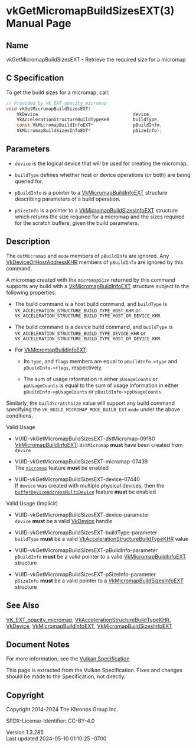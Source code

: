 # vkGetMicromapBuildSizesEXT(3) Manual Page

## Name

vkGetMicromapBuildSizesEXT - Retrieve the required size for a micromap



## <a href="#_c_specification" class="anchor"></a>C Specification

To get the build sizes for a micromap, call:

``` c
// Provided by VK_EXT_opacity_micromap
void vkGetMicromapBuildSizesEXT(
    VkDevice                                    device,
    VkAccelerationStructureBuildTypeKHR         buildType,
    const VkMicromapBuildInfoEXT*               pBuildInfo,
    VkMicromapBuildSizesInfoEXT*                pSizeInfo);
```

## <a href="#_parameters" class="anchor"></a>Parameters

- `device` is the logical device that will be used for creating the
  micromap.

- `buildType` defines whether host or device operations (or both) are
  being queried for.

- `pBuildInfo` is a pointer to a
  [VkMicromapBuildInfoEXT](https://registry.khronos.org/vulkan/specs/1.3-extensions/man/html/VkMicromapBuildInfoEXT.html) structure
  describing parameters of a build operation.

- `pSizeInfo` is a pointer to a
  [VkMicromapBuildSizesInfoEXT](https://registry.khronos.org/vulkan/specs/1.3-extensions/man/html/VkMicromapBuildSizesInfoEXT.html)
  structure which returns the size required for a micromap and the sizes
  required for the scratch buffers, given the build parameters.

## <a href="#_description" class="anchor"></a>Description

The `dstMicromap` and `mode` members of `pBuildInfo` are ignored. Any
[VkDeviceOrHostAddressKHR](https://registry.khronos.org/vulkan/specs/1.3-extensions/man/html/VkDeviceOrHostAddressKHR.html) members of
`pBuildInfo` are ignored by this command.

A micromap created with the `micromapSize` returned by this command
supports any build with a
[VkMicromapBuildInfoEXT](https://registry.khronos.org/vulkan/specs/1.3-extensions/man/html/VkMicromapBuildInfoEXT.html) structure subject
to the following properties:

- The build command is a host build command, and `buildType` is
  `VK_ACCELERATION_STRUCTURE_BUILD_TYPE_HOST_KHR` or
  `VK_ACCELERATION_STRUCTURE_BUILD_TYPE_HOST_OR_DEVICE_KHR`

- The build command is a device build command, and `buildType` is
  `VK_ACCELERATION_STRUCTURE_BUILD_TYPE_DEVICE_KHR` or
  `VK_ACCELERATION_STRUCTURE_BUILD_TYPE_HOST_OR_DEVICE_KHR`

- For [VkMicromapBuildInfoEXT](https://registry.khronos.org/vulkan/specs/1.3-extensions/man/html/VkMicromapBuildInfoEXT.html):

  - Its `type`, and `flags` members are equal to `pBuildInfo->type` and
    `pBuildInfo->flags`, respectively.

  - The sum of usage information in either `pUsageCounts` or
    `ppUsageCounts` is equal to the sum of usage information in either
    `pBuildInfo->pUsageCounts` or `pBuildInfo->ppUsageCounts`.

Similarly, the `buildScratchSize` value will support any build command
specifying the `VK_BUILD_MICROMAP_MODE_BUILD_EXT` `mode` under the above
conditions.

Valid Usage

- <a href="#VUID-vkGetMicromapBuildSizesEXT-dstMicromap-09180"
  id="VUID-vkGetMicromapBuildSizesEXT-dstMicromap-09180"></a>
  VUID-vkGetMicromapBuildSizesEXT-dstMicromap-09180  
  [VkMicromapBuildInfoEXT](https://registry.khronos.org/vulkan/specs/1.3-extensions/man/html/VkMicromapBuildInfoEXT.html)::`dstMicromap`
  **must** have been created from `device`

- <a href="#VUID-vkGetMicromapBuildSizesEXT-micromap-07439"
  id="VUID-vkGetMicromapBuildSizesEXT-micromap-07439"></a>
  VUID-vkGetMicromapBuildSizesEXT-micromap-07439  
  The <a
  href="https://registry.khronos.org/vulkan/specs/1.3-extensions/html/vkspec.html#features-micromap"
  target="_blank" rel="noopener"><code>micromap</code></a> feature
  **must** be enabled

- <a href="#VUID-vkGetMicromapBuildSizesEXT-device-07440"
  id="VUID-vkGetMicromapBuildSizesEXT-device-07440"></a>
  VUID-vkGetMicromapBuildSizesEXT-device-07440  
  If `device` was created with multiple physical devices, then the <a
  href="https://registry.khronos.org/vulkan/specs/1.3-extensions/html/vkspec.html#features-bufferDeviceAddressMultiDevice"
  target="_blank"
  rel="noopener"><code>bufferDeviceAddressMultiDevice</code></a> feature
  **must** be enabled

Valid Usage (Implicit)

- <a href="#VUID-vkGetMicromapBuildSizesEXT-device-parameter"
  id="VUID-vkGetMicromapBuildSizesEXT-device-parameter"></a>
  VUID-vkGetMicromapBuildSizesEXT-device-parameter  
  `device` **must** be a valid [VkDevice](https://registry.khronos.org/vulkan/specs/1.3-extensions/man/html/VkDevice.html) handle

- <a href="#VUID-vkGetMicromapBuildSizesEXT-buildType-parameter"
  id="VUID-vkGetMicromapBuildSizesEXT-buildType-parameter"></a>
  VUID-vkGetMicromapBuildSizesEXT-buildType-parameter  
  `buildType` **must** be a valid
  [VkAccelerationStructureBuildTypeKHR](https://registry.khronos.org/vulkan/specs/1.3-extensions/man/html/VkAccelerationStructureBuildTypeKHR.html)
  value

- <a href="#VUID-vkGetMicromapBuildSizesEXT-pBuildInfo-parameter"
  id="VUID-vkGetMicromapBuildSizesEXT-pBuildInfo-parameter"></a>
  VUID-vkGetMicromapBuildSizesEXT-pBuildInfo-parameter  
  `pBuildInfo` **must** be a valid pointer to a valid
  [VkMicromapBuildInfoEXT](https://registry.khronos.org/vulkan/specs/1.3-extensions/man/html/VkMicromapBuildInfoEXT.html) structure

- <a href="#VUID-vkGetMicromapBuildSizesEXT-pSizeInfo-parameter"
  id="VUID-vkGetMicromapBuildSizesEXT-pSizeInfo-parameter"></a>
  VUID-vkGetMicromapBuildSizesEXT-pSizeInfo-parameter  
  `pSizeInfo` **must** be a valid pointer to a
  [VkMicromapBuildSizesInfoEXT](https://registry.khronos.org/vulkan/specs/1.3-extensions/man/html/VkMicromapBuildSizesInfoEXT.html)
  structure

## <a href="#_see_also" class="anchor"></a>See Also

[VK_EXT_opacity_micromap](https://registry.khronos.org/vulkan/specs/1.3-extensions/man/html/VK_EXT_opacity_micromap.html),
[VkAccelerationStructureBuildTypeKHR](https://registry.khronos.org/vulkan/specs/1.3-extensions/man/html/VkAccelerationStructureBuildTypeKHR.html),
[VkDevice](https://registry.khronos.org/vulkan/specs/1.3-extensions/man/html/VkDevice.html),
[VkMicromapBuildInfoEXT](https://registry.khronos.org/vulkan/specs/1.3-extensions/man/html/VkMicromapBuildInfoEXT.html),
[VkMicromapBuildSizesInfoEXT](https://registry.khronos.org/vulkan/specs/1.3-extensions/man/html/VkMicromapBuildSizesInfoEXT.html)

## <a href="#_document_notes" class="anchor"></a>Document Notes

For more information, see the <a
href="https://registry.khronos.org/vulkan/specs/1.3-extensions/html/vkspec.html#vkGetMicromapBuildSizesEXT"
target="_blank" rel="noopener">Vulkan Specification</a>

This page is extracted from the Vulkan Specification. Fixes and changes
should be made to the Specification, not directly.

## <a href="#_copyright" class="anchor"></a>Copyright

Copyright 2014-2024 The Khronos Group Inc.

SPDX-License-Identifier: CC-BY-4.0

Version 1.3.285  
Last updated 2024-05-10 01:10:25 -0700
